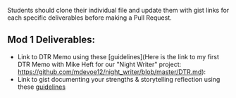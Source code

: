 Students should clone their individual file and update them with gist links for each specific deliverables before making a Pull Request. 

## Mod 1 Deliverables:
* Link to DTR Memo using these [guidelines](Here is the link to my first DTR Memo with Mike Heft for our "Night Writer" project: https://github.com/mdevoe12/night_writer/blob/master/DTR.md):
* Link to gist documenting your strengths & storytelling reflection using these [guidelines](https://gist.github.com/mdevoe12/d5b6e4f80e34e34437afc1b9a19b0e65)

